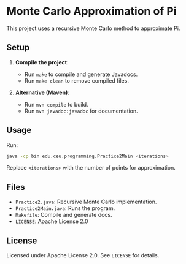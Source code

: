 # Monte Carlo Approximation of Pi

This project uses a recursive Monte Carlo method to approximate Pi.

## Setup

1. **Compile the project**:
   - Run `make` to compile and generate Javadocs.
   - Run `make clean` to remove compiled files.

2. **Alternative (Maven)**:
   - Run `mvn compile` to build.
   - Run `mvn javadoc:javadoc` for documentation.

## Usage

Run:
```sh
java -cp bin edu.ceu.programming.Practice2Main <iterations>
```
Replace `<iterations>` with the number of points for approximation.

## Files
- `Practice2.java`: Recursive Monte Carlo implementation.
- `Practice2Main.java`: Runs the program.
- `Makefile`: Compile and generate docs.
- `LICENSE`: Apache License 2.0

## License

Licensed under Apache License 2.0. See `LICENSE` for details.

